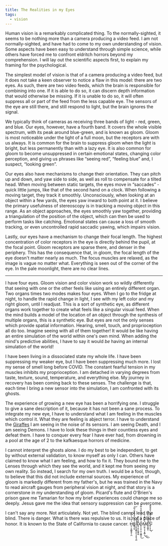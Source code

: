 ```yaml
---
title: The Realities in my Eyes
tags:
  - vision
---
```


Human vision is a remarkably complicated thing. To the normally-sighted, it seems to be nothing more than a camera producing a video feed. I am not normally-sighted, and have had to come to my own understanding of vision. Some aspects have been easy to understand through simple science, while others have forced me to confront eldritch horrors beyond my comprehension. I will lay out the scientific aspects first, to explain my framing for the psychological.

The simplest model of vision is that of a camera producing a video feed, but it does not take a keen observer to notice a flaw in this model: there are two eyes. As such, there are two video feeds, which the brain is responsible for combining into one. If it is able to do so, it can discern depth information that would otherwise be missing. If it is unable to do so, it will often suppress all or part of the feed from the less capable eye. The sensors of the eye are still there, and still respond to light, but the brain ignores the signal.

We typically think of cameras as receiving three bands of light - red, green, and blue. Our eyes, however, have a fourth band. It covers the whole visible spectrum, with its peak around blue-green, and is known as gloom. Gloom is most noticeable under the light of a full moon, but the receptors are with us always. It is common for the brain to suppress gloom when the light is bright, but less permanently than with a lazy eye. It is also common for gloom to become unsuppressed in certain emotional states, changing color perception, and giving us phrases like “seeing red”, “feeling blue” and, I suspect, “looking green”.

Our eyes also have mechanisms to change their orientation. They can pitch up and down, and yaw side to side, as well as roll to compensate for a tilted head. When moving between static targets, the eyes move in “saccades” - quick little jumps, like that of the second hand on a clock. When following a moving target, they track it smoothly. Unconsciously, when looking at an object within a few yards, the eyes yaw inward to both point at it. I believe the primary usefulness of stereoscopy is in tracking a moving object in this range. As an object approaches, the eyes smoothly yaw together, providing a triangulation of the position of the object, which can then be used to perform tasks like catching. Emotional states can cause a loss of smooth tracking, or even uncontrolled rapid saccadic yawing, which impairs vision.

Lastly, our eyes have a mechanism to change their focal length. The highest concentration of color receptors in the eye is directly behind the pupil, at the focal point. Gloom receptors are sparse there, and denser in the periphery. This has the consequence that, in gloom, the focal length of the eye doesn't matter nearly as much. The focus muscles are relaxed, as the image is vague no matter what. Everything is seen out of the corner of the eye. In the pale moonlight, there are no clear lines. 

---

I have four eyes. Gloom vision and color vision work so wildly differently that seeing with one or the other feels like using an entirely different organ. Two organs times two modes makes four eyes. When I go to the fridge at night, to handle the rapid change in light, I see with my left color and my right gloom, until I readjust. This is a sort of synthetic eye, as different organs work together to create what feels like a singular visual feed. When the mind builds a model of the location of an object through the synthesis of multiple organs, this is a synthetic eye. But eyes are not the only senses which provide spatial information. Hearing, smell, touch, and proprioception all do too. Imagine seeing with all of them together! It would be like having an entire simulation of the world within one's own mind. When adding the mind's predictive abilities, I have to say it would *be* having an internal simulation of the world!

I have been living in a dissociated state my whole life. I have been suppressing my weaker eye, but I have been suppressing much more. I lost my sense of smell long before COVID. The constant fearful tension in my muscles inhibits my proprioception. I am detached in varying degrees from taste, texture, sound, temperature, and everything else. My journey in recovery has been coming back to these senses. The challenge is that, each time I bring a new sensor into the simulation, I am confronted with its ghosts. 

The experience of growing a new eye has been a horrifying one. I struggle to give a sane description of it, because it has not been a sane process. To integrate my new eye, I have to understand what I am feeling in the muscles which control it. What they are feeling is abject terror. I have to understand the [Giraffes](https://abad1dea.tumblr.com/post/182455506350/how-math-can-be-racist-giraffing) I am seeing in the noise of its sensors. I am seeing Death, and I am seeing Demons. I have to look these things in their countless eyes and defeat them. I have to conquer every fear I have ever had, from drowning in a pool at the age of 2 to the kafkaesque horrors of medicine.

I cannot interpret the ghosts alone. I do my best to be independent, to get by without external validation, to know myself as only I can. Others have claimed to know what I am feeling, and how to fix it. They bound me to the Lenses through which they see the world, and it kept me from seeing my own reality. So instead, I search for my own truth. I would be a fool, though, to believe that this did not include external sources. My experience of gloom is markedly different from my father's, but he was trained in the Navy to read aircraft gauges from peripheral vision at night, and that story is a cornerstone in my understanding of gloom. Picard's flute and O'Brien's prison gave me Tamarian for how my brief experiences could change me so deeply. Jesus gave me the idea that sensory suppression can be overcome.

I can't say any more. Not articulately. Not yet. The blind cannot lead the blind. There is danger. What is there was repulsive to us. It is not a place of honor. It is known to the State of California to cause cancer. H̶̥̤̦̬̪̻͍͍̙̠̪́͗̄̍̈́͑͂́͒E̶͇̘̯̰̜͗̑̊͐̔̂̉̅̾̃̈́̅̋͝ ̶̡̫͈͉̪̳̩͈̙͉͙͈̥͉̼̲̈́̑̂̂̚̕C̶̢̟̗̬͙̼̫̰͍͚͊̐̓͗͊Ő̷̢̧̞̯̦̤͍̠͖̲̪̯̖̇̈́͑͑̈́̿̿̈̉̄̿͒̎͜M̵̦̺̙̮͕͉͓̭͇̦̌̓̀̿̾́͜͜͜E̷̛͈͈̲̪̥̖̾̑̈͒̒͐̑͒́̂̚Ś̵͈̩̞̘̫̀̎͋͋͌̄̽͗̊̋̐͌͌͘̕͜ͅ